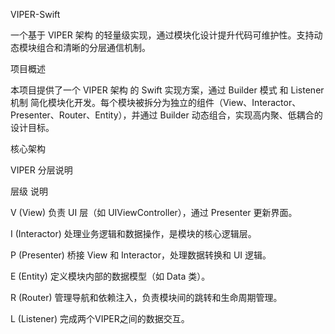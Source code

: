 VIPER-Swift

一个基于 VIPER 架构 的轻量级实现，通过模块化设计提升代码可维护性。支持动态模块组合和清晰的分层通信机制。

项目概述

本项目提供了一个 VIPER 架构 的 Swift 实现方案，通过 Builder 模式 和 Listener 机制 简化模块化开发。每个模块被拆分为独立的组件（View、Interactor、Presenter、Router、Entity），并通过 Builder 动态组合，实现高内聚、低耦合的设计目标。

核心架构

VIPER 分层说明

层级	说明

V (View)	负责 UI 层（如 UIViewController），通过 Presenter 更新界面。

I (Interactor)	处理业务逻辑和数据操作，是模块的核心逻辑层。

P (Presenter)	桥接 View 和 Interactor，处理数据转换和 UI 逻辑。

E (Entity)	定义模块内部的数据模型（如 Data 类）。

R (Router)	管理导航和依赖注入，负责模块间的跳转和生命周期管理。

L (Listener) 完成两个VIPER之间的数据交互。
